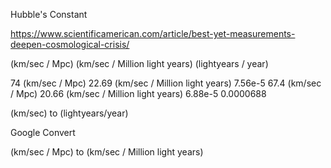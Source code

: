 Hubble's Constant

https://www.scientificamerican.com/article/best-yet-measurements-deepen-cosmological-crisis/

(km/sec / Mpc)          (km/sec / Million light years)          (lightyears / year)

74 (km/sec / Mpc)       22.69 (km/sec / Million light years)    7.56e-5
67.4 (km/sec / Mpc)     20.66 (km/sec / Million light years)    6.88e-5       0.0000688

(km/sec) to (lightyears/year)



Google Convert


(km/sec / Mpc) to (km/sec / Million light years)
